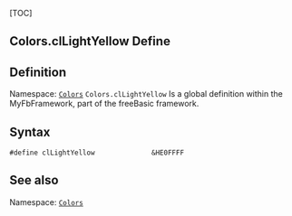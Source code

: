 [TOC]
## Colors.clLightYellow Define

## Definition
Namespace: [`Colors`](Colors.md)
`Colors.clLightYellow` Is a global definition within the MyFbFramework, part of the freeBasic framework.
## Syntax

```freeBasic
#define clLightYellow              &HE0FFFF
```

## See also
Namespace: [`Colors`](Colors.md)
